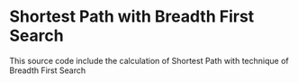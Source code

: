 # Shortest Path with Breadth First Search
This source code include the calculation of Shortest Path with technique of Breadth First Search
